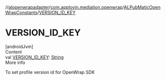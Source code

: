 //[alopenwrapadapter](../../../index.md)/[com.applovin.mediation.openwrap](../index.md)/[ALPubMaticOpenWrapConstants](index.md)/[VERSION_ID_KEY](-v-e-r-s-i-o-n_-i-d_-k-e-y.md)



# VERSION_ID_KEY  
[androidJvm]  
Content  
val [VERSION_ID_KEY](-v-e-r-s-i-o-n_-i-d_-k-e-y.md): [String](https://developer.android.com/reference/kotlin/java/lang/String.html)  
More info  


To set profile version id for OpenWrap SDK

  



